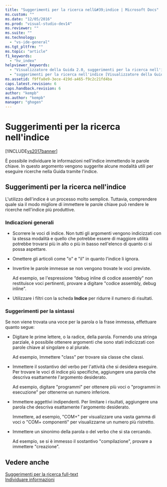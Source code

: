 ```yaml
---
title: "Suggerimenti per la ricerca nell&#39;indice | Microsoft Docs"
ms.custom: ""
ms.date: "12/05/2016"
ms.prod: "visual-studio-dev14"
ms.reviewer: ""
ms.suite: ""
ms.technology: 
  - "vs-ide-general"
ms.tgt_pltfrm: ""
ms.topic: "article"
f1_keywords: 
  - "hv_index"
helpviewer_keywords: 
  - "Visualizzatore della Guida 2.0, suggerimenti per la ricerca nell'indice"
  - "suggerimenti per la ricerca nell'indice [Visualizzatore della Guida 2.0]"
ms.assetid: f9ffa8e9-3ece-419d-a465-f9c2c21fd4ba
caps.latest.revision: 6
caps.handback.revision: 6
author: "kempb"
ms.author: "kempb"
manager: "ghogen"
---
```

# Suggerimenti per la ricerca nell&#39;indice
[!INCLUDE[vs2017banner](../code-quality/includes/vs2017banner.md)]

È possibile individuare le informazioni nell'indice immettendo le parole chiave.  In questo argomento vengono suggerite alcune modalità utili per eseguire ricerche nella Guida tramite l'indice.  
  
## Suggerimenti per la ricerca nell'indice  
 L'utilizzo dell'indice è un processo molto semplice. Tuttavia, comprendere quale sia il modo migliore di immettere le parole chiave può rendere le ricerche nell'indice più produttive.  
  
### Indicazioni generali  
  
-   Scorrere le voci di indice.  Non tutti gli argomenti vengono indicizzati con la stessa modalità e quello che potrebbe essere di maggiore utilità potrebbe trovarsi più in alto o più in basso nell'elenco di quanto ci si possa aspettare.  
  
-   Omettere gli articoli come "o" e "il" in quanto l'indice li ignora.  
  
-   Invertire le parole immesse se non vengono trovate le voci previste.  
  
     Ad esempio, se l'espressione “debug inline di codice assembly" non restituisce voci pertinenti, provare a digitare "codice assembly, debug inline".  
  
-   Utilizzare i filtri con la scheda **Indice** per ridurre il numero di risultati.  
  
### Suggerimenti per la sintassi  
 Se non viene trovata una voce per la parola o la frase immessa, effettuare quanto segue:  
  
-   Digitare le prime lettere, o la radice, della parola.  Fornendo una stringa parziale, è possibile ottenere argomenti che sono stati indicizzati con parole chiave al singolare o al plurale.  
  
     Ad esempio, Immettere "class" per trovare sia classe che classi.  
  
-   Immettere il sostantivo del verbo per l'attività che si desidera eseguire.  Per trovare le voci di indice più specifiche, aggiungere una parola che descriva esattamente l'argomento desiderato.  
  
     Ad esempio, digitare "programmi" per ottenere più voci o "programmi in esecuzione" per ottenerne un numero inferiore.  
  
-   Immettere aggettivi indipendenti.  Per limitare i risultati, aggiungere una parola che descriva esattamente l'argomento desiderato.  
  
     Immettere, ad esempio, "COM\+" per visualizzare una vasta gamma di voci o "COM\+ componenti" per visualizzarne un numero più ristretto.  
  
-   Immettere un sinonimo della parola o del verbo che si sta cercando.  
  
     Ad esempio, se si è immesso il sostantivo "compilazione", provare a immettere "creazione".  
  
## Vedere anche  
 [Suggerimenti per la ricerca full\-text](../ide/full-text-search-tips.md)   
 [Individuare informazioni](../ide/locate-information.md)